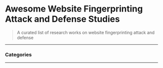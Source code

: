 # Awesome Website Fingerprinting Attack and Defense Studies
> A curated list of research works on website fingerprinting attack and defense

----

### Categories

______
